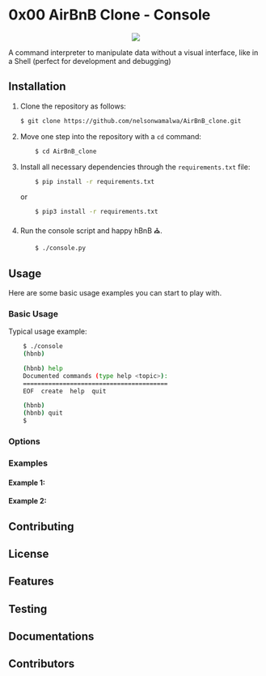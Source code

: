 # 0x00 AirBnB Clone - Console

<div align="center">
<img src="https://app.eraser.io/workspace/wVYZd6Ahg1T1ltf2edP4/preview?elements=IYAAFqs-ukkUSFLBFW7wdg&type=embed" />
</div>

A command interpreter to manipulate data without a visual interface, like in a Shell (perfect for development and debugging)

## Installation

1. Clone the repository as follows:

   ```bash
   $ git clone https://github.com/nelsonwamalwa/AirBnB_clone.git
   ```

2. Move one step into the repository with a `cd` command:

   ```bash
       $ cd AirBnB_clone
   ```

3. Install all necessary dependencies through the `requirements.txt` file:

   ```bash
       $ pip install -r requirements.txt
   ```

   or

   ```bash
       $ pip3 install -r requirements.txt
   ```

4. Run the console script and happy hBnB ⛪.

   ```bash
       $ ./console.py
   ```

## Usage

Here are some basic usage examples you can start to play with.

### Basic Usage

Typical usage example:

```bash
    $ ./console
    (hbnb)

    (hbnb) help
    Documented commands (type help <topic>):
    ========================================
    EOF  create  help  quit

    (hbnb)
    (hbnb) quit
    $
```

### Options

### Examples

#### Example 1:

#### Example 2:

## Contributing

## License

## Features

## Testing

## Documentations

## Contributors
